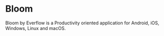 # Bloom
Bloom by Everflow is a Productivity oriented application for Android, iOS, Windows, Linux and macOS.
